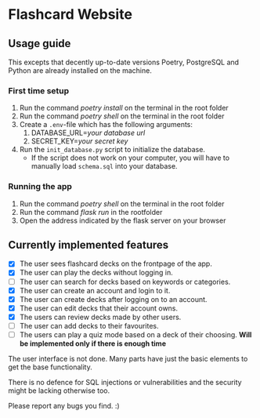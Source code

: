 
# Flashcard Website

## Usage guide

This excepts that decently up-to-date versions Poetry, PostgreSQL and Python are already installed on the machine. 

### First time setup
1. Run the command *poetry install* on the terminal in the root folder
2. Run the command *poetry shell* on the terminal in the root folder
3. Create a `.env`-file which has the following arguments:
    1. DATABASE_URL=*your database url*
    2. SECRET_KEY=*your secret key*
4. Run the `init_database.py` script to initialize the database.
    - If the script does not work on your computer, you will have to manually load `schema.sql` into your database.

### Running the app

1. Run the command *poetry shell* on the terminal in the root folder
2. Run the command *flask run* in the rootfolder
3. Open the address indicated by the flask server on your browser

## Currently implemented features

- [X] The user sees flashcard decks on the frontpage of the app.
- [X] The user can play the decks without logging in.
- [ ] The user can search for decks based on keywords or categories.
- [X] The user can create an account and login to it.
- [X] The user can create decks after logging on to an account.
- [X] The user can edit decks that their account owns.
- [X] The users can review decks made by other users.
- [ ] The user can add decks to their favourites.
- [ ] The users can play a quiz mode based on a deck of their choosing. **Will be implemented only if there is enough time**

The user interface is not done. Many parts have just the basic elements to get the base functionality.

There is no defence for SQL injections or vulnerabilities and the security might be lacking otherwise too.

Please report any bugs you find. :)
